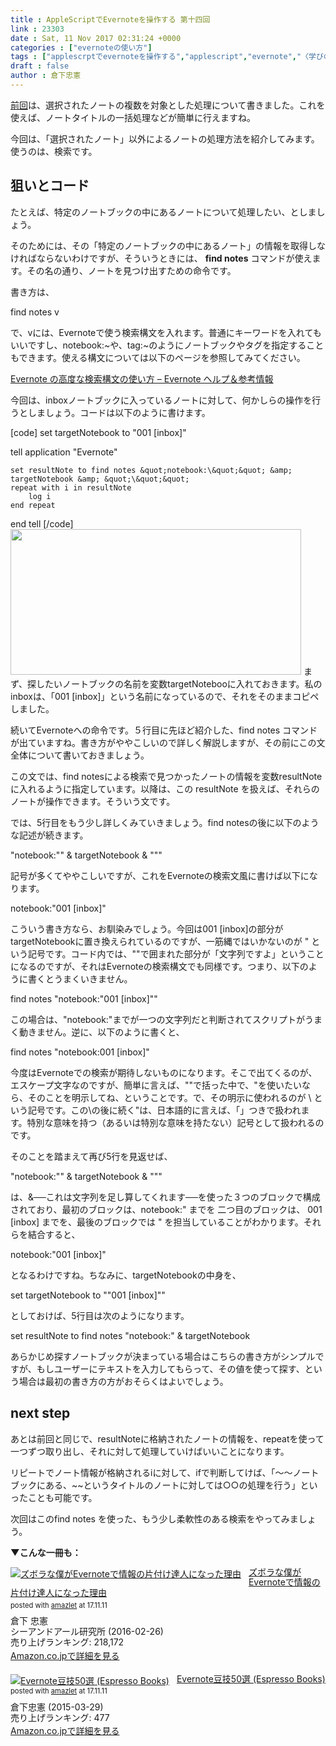 ```yaml
---
title : AppleScriptでEvernoteを操作する 第十四回
link : 23303
date : Sat, 11 Nov 2017 02:31:24 +0000
categories : ["evernoteの使い方"]
tags : ["applescrptでevernoteを操作する","applescript","evernote","〈学びの土曜日〉","スクリプトエディタ"]
draft : false
author : 倉下忠憲
---
```


<a href="https://rashita.net/blog/?p=23208" target="_blank">前回</a>は、選択されたノートの複数を対象とした処理について書きました。これを使えば、ノートタイトルの一括処理などが簡単に行えますね。

今回は、「選択されたノート」以外によるノートの処理方法を紹介してみます。使うのは、検索です。

<h2>狙いとコード</h2>

たとえば、特定のノートブックの中にあるノートについて処理したい、としましょう。

そのためには、その「特定のノートブックの中にあるノート」の情報を取得しなければならないわけですが、そういうときには、 <strong>find notes</strong> コマンドが使えます。その名の通り、ノートを見つけ出すための命令です。

書き方は、

find notes v

で、vには、Evernoteで使う検索構文を入れます。普通にキーワードを入れてもいいですし、notebook:~や、tag:~のようにノートブックやタグを指定することもできます。使える構文については以下のページを参照してみてください。

<a href="https://help.evernote.com/hc/ja/articles/208313828-Evernote-%E3%81%AE%E9%AB%98%E5%BA%A6%E3%81%AA%E6%A4%9C%E7%B4%A2%E6%A7%8B%E6%96%87%E3%81%AE%E4%BD%BF%E3%81%84%E6%96%B9" target="_blank">Evernote の高度な検索構文の使い方 – Evernote ヘルプ＆参考情報</a>

今回は、inboxノートブックに入っているノートに対して、何かしらの操作を行うとしましょう。コードは以下のように書けます。

[code]
set targetNotebook to &quot;001 [inbox]&quot;

tell application &quot;Evernote&quot;
	
	set resultNote to find notes &quot;notebook:\&quot;&quot; &amp; targetNotebook &amp; &quot;\&quot;&quot;
	repeat with i in resultNote
		log i
	end repeat

end tell
[/code]
<a href="https://rashita.net/blog/?attachment_id=23305" rel="attachment wp-att-23305"><img src="https://rashita.net/blog/wp-content/uploads/2017/11/screenshot-21.png" alt="" width="465" height="233" class="alignnone size-full wp-image-23305" /></a>
まず、探したいノートブックの名前を変数targetNotebooに入れておきます。私のinboxは、「001 [inbox]」という名前になっているので、それをそのままコピペしました。

続いてEvernoteへの命令です。５行目に先ほど紹介した、find notes コマンドが出ていますね。書き方がややこしいので詳しく解説しますが、その前にこの文全体について書いておきましょう。

この文では、find notesによる検索で見つかったノートの情報を変数resultNoteに入れるように指定しています。以降は、この resultNote を扱えば、それらのノートが操作できます。そういう文です。

では、5行目をもう少し詳しくみていきましょう。find notesの後に以下のような記述が続きます。

"notebook:\"" & targetNotebook & "\""

記号が多くてややこしいですが、これをEvernoteの検索文風に書けば以下になります。

notebook:"001 [inbox]"

こういう書き方なら、お馴染みでしょう。今回は001 [inbox]の部分がtargetNotebookに置き換えられているのですが、一筋縄ではいかないのが " という記号です。コード内では、""で囲まれた部分が「文字列ですよ」ということになるのですが、それはEvernoteの検索構文でも同様です。つまり、以下のように書くとうまくいきません。

 find notes "notebook:"001 [inbox]""
 
この場合は、"notebook:"までが一つの文字列だと判断されてスクリプトがうまく動きません。逆に、以下のように書くと、
 
find notes "notebook:001 [inbox]"

今度はEvernoteでの検索が期待しないものになります。そこで出てくるのが、エスケープ文字なのですが、簡単に言えば、""で括った中で、"を使いたいなら、そのことを明示してね、ということです。で、その明示に使われるのが  \ という記号です。この\の後に続く"は、日本語的に言えば、「」つきで扱われます。特別な意味を持つ（あるいは特別な意味を持たない）記号として扱われるのです。

そのことを踏まえて再び5行を見返せば、

"notebook:\"" & targetNotebook & "\""

は、&──これは文字列を足し算してくれます──を使った３つのブロックで構成されており、最初のブロックは、notebook:" までを 二つ目のブロックは、 001 [inbox] までを、最後のブロックでは " を担当していることがわかります。それらを結合すると、

notebook:"001 [inbox]"

となるわけですね。ちなみに、targetNotebookの中身を、

set targetNotebook to "\"001 [inbox]\""

としておけば、5行目は次のようになります。
 
set resultNote to find notes "notebook:" & targetNotebook
 
あらかじめ探すノートブックが決まっている場合はこちらの書き方がシンプルですが、もしユーザーにテキストを入力してもらって、その値を使って探す、という場合は最初の書き方の方がおそらくはよいでしょう。

<h2>next step</h2>

あとは前回と同じで、resultNoteに格納されたノートの情報を、repeatを使って一つずつ取り出し、それに対して処理していけばいいことになります。

リピートでノート情報が格納されるiに対して、ifで判断してけば、「〜〜ノートブックにある、~~というタイトルのノートに対しては○○の処理を行う」といったことも可能です。

次回はこのfind notes を使った、もう少し柔軟性のある検索をやってみましょう。

<strong>▼こんな一冊も：</strong>

<div class="amazlet-box" style="margin-bottom:20px;"><div class="amazlet-image" style="float:left;margin:0px 12px 1px 0px;"><a href="http://www.amazon.co.jp/exec/obidos/ASIN/4863541953/rashita1000-22/ref=nosim/" name="amazletlink" target="_blank"><img src="https://images-fe.ssl-images-amazon.com/images/I/514KoiCNJ1L._SL160_.jpg" alt="ズボラな僕がEvernoteで情報の片付け達人になった理由" style="border: none;" /></a></div><div class="amazlet-info" style="line-height:120%; margin-bottom: 10px"><div class="amazlet-name" style="margin-bottom:10px;line-height:120%"><a href="http://www.amazon.co.jp/exec/obidos/ASIN/4863541953/rashita1000-22/ref=nosim/" name="amazletlink" target="_blank">ズボラな僕がEvernoteで情報の片付け達人になった理由</a><div class="amazlet-powered-date" style="font-size:80%;margin-top:5px;line-height:120%">posted with <a href="http://www.amazlet.com/" title="amazlet" target="_blank">amazlet</a> at 17.11.11</div></div><div class="amazlet-detail">倉下 忠憲 <br />シーアンドアール研究所 (2016-02-26)<br />売り上げランキング: 218,172<br /></div><div class="amazlet-sub-info" style="float: left;"><div class="amazlet-link" style="margin-top: 5px"><a href="http://www.amazon.co.jp/exec/obidos/ASIN/4863541953/rashita1000-22/ref=nosim/" name="amazletlink" target="_blank">Amazon.co.jpで詳細を見る</a></div></div></div><div class="amazlet-footer" style="clear: left"></div></div>

<div class="amazlet-box" style="margin-bottom:20px;"><div class="amazlet-image" style="float:left;margin:0px 12px 1px 0px;"><a href="http://www.amazon.co.jp/exec/obidos/ASIN/B00VEEJ9XU/rashita1000-22/ref=nosim/" name="amazletlink" target="_blank"><img src="https://images-fe.ssl-images-amazon.com/images/I/41oyLdAhfmL._SL160_.jpg" alt="Evernote豆技50選 (Espresso Books)" style="border: none;" /></a></div><div class="amazlet-info" style="line-height:120%; margin-bottom: 10px"><div class="amazlet-name" style="margin-bottom:10px;line-height:120%"><a href="http://www.amazon.co.jp/exec/obidos/ASIN/B00VEEJ9XU/rashita1000-22/ref=nosim/" name="amazletlink" target="_blank">Evernote豆技50選 (Espresso Books)</a><div class="amazlet-powered-date" style="font-size:80%;margin-top:5px;line-height:120%">posted with <a href="http://www.amazlet.com/" title="amazlet" target="_blank">amazlet</a> at 17.11.11</div></div><div class="amazlet-detail">倉下忠憲 (2015-03-29)<br />売り上げランキング: 477<br /></div><div class="amazlet-sub-info" style="float: left;"><div class="amazlet-link" style="margin-top: 5px"><a href="http://www.amazon.co.jp/exec/obidos/ASIN/B00VEEJ9XU/rashita1000-22/ref=nosim/" name="amazletlink" target="_blank">Amazon.co.jpで詳細を見る</a></div></div></div><div class="amazlet-footer" style="clear: left"></div></div>

